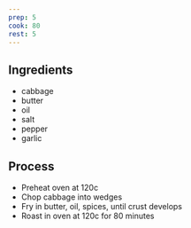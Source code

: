 ```yaml
---
prep: 5
cook: 80
rest: 5
---
```


## Ingredients

- cabbage
- butter
- oil
- salt
- pepper
- garlic

## Process

- Preheat oven at 120c
- Chop cabbage into wedges
- Fry in butter, oil, spices, until crust develops
- Roast in oven at 120c for 80 minutes
